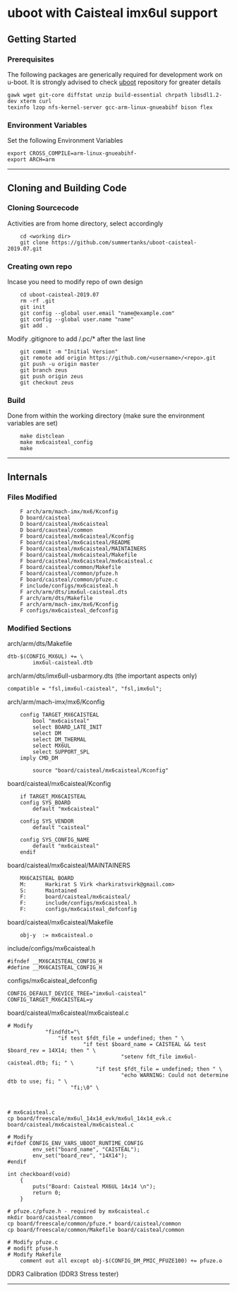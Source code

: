 # uboot with Caisteal imx6ul support 

## Getting Started

### Prerequisites
The following packages are generically required for development work on u-boot.
It is strongly advised to check [uboot](https://github.com/u-boot/u-boot) repository for greater details
```
gawk wget git-core diffstat unzip build-essential chrpath libsdl1.2-dev xterm curl
texinfo lzop nfs-kernel-server gcc-arm-linux-gnueabihf bison flex
```

### Environment Variables
Set the following Environment Variables
```
export CROSS_COMPILE=arm-linux-gnueabihf-
export ARCH=arm
```

-----------------------------------------------------------------------------------------------------------------

## Cloning and Building Code

### Cloning Sourcecode

Activities are from home directory, select accordingly
```    
    cd <working dir>
    git clone https://github.com/summertanks/uboot-caisteal-2019.07.git
```

### Creating own repo
Incase you need to modify repo of own design
```
    cd uboot-caisteal-2019.07
    rm -rf .git
    git init
    git config --global user.email "name@example.com"
    git config --global user.name "name"
    git add .
```

Modify .gitignore to add /.pc/* after the last line
```
    git commit -m "Initial Version"
    git remote add origin https://github.com/<username>/<repo>.git
    git push -u origin master
    git branch zeus
    git push origin zeus
    git checkout zeus
```

### Build

Done from within the working directory (make sure the environment variables are set)
```
    make distclean
    make mx6caisteal_config
    make
```

------------------------------------------------------------------------------------------------------------------

## Internals

### Files Modified
```
    F arch/arm/mach-imx/mx6/Kconfig
    D board/caisteal
    D board/caisteal/mx6caisteal
    D board/causteal/common
    F board/caisteal/mx6caisteal/Kconfig
    F board/caisteal/mx6caisteal/README
    F board/caisteal/mx6caisteal/MAINTAINERS
    F board/caisteal/mx6caisteal/Makefile
    F board/caisteal/mx6caisteal/mx6caisteal.c
    F board/caisteal/common/Makefile
    F board/caisteal/common/pfuze.h
    F board/caisteal/common/pfuze.c
    F include/configs/mx6caisteal.h
    F arch/arm/dts/imx6ul-caisteal.dts
    F arch/arm/dts/Makefile
    F arch/arm/mach-imx/mx6/Kconfig
    F configs/mx6caisteal_defconfig
```


### Modified Sections

arch/arm/dts/Makefile
```
dtb-$(CONFIG_MX6UL) += \
        imx6ul-caisteal.dtb
```

arch/arm/dts/imx6ull-usbarmory.dts
(the important aspects only)
```
compatible = "fsl,imx6ul-caisteal", "fsl,imx6ul";

```

arch/arm/mach-imx/mx6/Kconfig
```
    config TARGET_MX6CAISTEAL
      	bool "mx6caisteal"
        select BOARD_LATE_INIT
        select DM
        select DM_THERMAL
        select MX6UL
        select SUPPORT_SPL
	imply CMD_DM

        source "board/caisteal/mx6caisteal/Kconfig"
```

board/caisteal/mx6caisteal/Kconfig
```
    if TARGET_MX6CAISTEAL
	config SYS_BOARD
	    default "mx6caisteal"

	config SYS_VENDOR
	    default "caisteal"

	config SYS_CONFIG_NAME
	    default "mx6caisteal"
    endif
```

board/caisteal/mx6caisteal/MAINTAINERS
```
    MX6CAISTEAL BOARD
    M:      Harkirat S Virk <harkiratsvirk@gmail.com>
    S:      Maintained
    F:      board/caisteal/mx6caisteal/
    F:      include/configs/mx6caisteal.h
    F:      configs/mx6caisteal_defconfig
```
   
board/caisteal/mx6caisteal/Makefile
```
    obj-y  := mx6caisteal.o
```

include/configs/mx6caisteal.h
```
#ifndef __MX6CAISTEAL_CONFIG_H
#define __MX6CAISTEAL_CONFIG_H
```    

configs/mx6caisteal_defconfig
```
CONFIG_DEFAULT_DEVICE_TREE="imx6ul-caisteal"
CONFIG_TARGET_MX6CAISTEAL=y
```

board/caisteal/mx6caisteal/mx6caisteal.c


    
    # Modify
                "findfdt="\
	                "if test $fdt_file = undefined; then " \
        	                "if test $board_name = CAISTEAL && test $board_rev = 14X14; then " \
                                        "setenv fdt_file imx6ul-caisteal.dtb; fi; " \
                                "if test $fdt_file = undefined; then " \
                                        "echo WARNING: Could not determine dtb to use; fi; " \
                        "fi;\0" \



    # mx6caisteal.c
	cp board/freescale/mx6ul_14x14_evk/mx6ul_14x14_evk.c board/caisteal/mx6caisteal/mx6caisteal.c

    # Modify
	#ifdef CONFIG_ENV_VARS_UBOOT_RUNTIME_CONFIG
        	env_set("board_name", "CAISTEAL");
        	env_set("board_rev", "14X14");
	#endif

	int checkboard(void)
	    {
        	puts("Board: Caisteal MX6UL 14x14 \n");
        	return 0;
	    }

    # pfuze.c/pfuze.h - required by mx6caisteal.c
	mkdir board/caisteal/common
	cp board/freescale/common/pfuze.* board/caisteal/common
	cp board/freescale/common/Makefile board/caisteal/common

    # Modify pfuze.c
    # modift pfuse.h
    # Modify Makefile
        comment out all except obj-$(CONFIG_DM_PMIC_PFUZE100) += pfuze.o 

DDR3 Calibration 
    (DDR3 Stress tester)

----------------------------------------------------------------------------------------------------------

